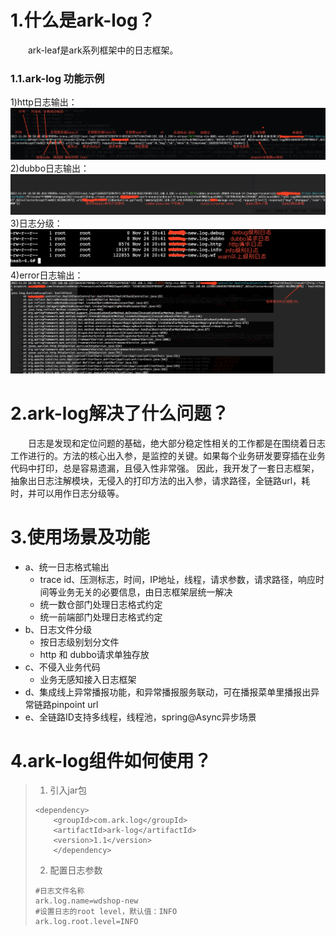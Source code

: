 # 1.什么是ark-log？
&emsp;&emsp;ark-leaf是ark系列框架中的日志框架。
### 1.1.ark-log 功能示例
1)http日志输出：<br/>
![http日志输出](https://github.com/javaboy863/ark-log/blob/main/img/1.png "http日志输出")<br/>
2)dubbo日志输出：<br/>
![dubbo日志输出](https://github.com/javaboy863/ark-log/blob/main/img/2.png "dubbo日志输出")<br/>
3)日志分级：<br/>
![日志分级](https://github.com/javaboy863/ark-log/blob/main/img/3.png "日志分级")<br/>
4)error日志输出：<br/>
![error日志输出](https://github.com/javaboy863/ark-log/blob/main/img/4.png "error日志输出")<br/>

# 2.ark-log解决了什么问题？
&emsp;&emsp;日志是发现和定位问题的基础，绝大部分稳定性相关的工作都是在围绕着日志工作进行的。方法的核心出入参，是监控的关键。如果每个业务研发要穿插在业务代码中打印，总是容易遗漏，且侵入性非常强。
因此，我开发了一套日志框架，抽象出日志注解模块，无侵入的打印方法的出入参，请求路径，全链路url，耗时，并可以用作日志分级等。
# 3.使用场景及功能
- a、统一日志格式输出
    - trace id、压测标志，时间，IP地址，线程，请求参数，请求路径，响应时间等业务无关的必要信息，由日志框架层统一解决
    - 统一数仓部门处理日志格式约定
    - 统一前端部门处理日志格式约定
- b、日志文件分级
    - 按日志级别划分文件
    - http 和 dubbo请求单独存放
- c、不侵入业务代码
    - 业务无感知接入日志框架
- d、集成线上异常播报功能，和异常播报服务联动，可在播报菜单里播报出异常链路pinpoint url
- e、全链路ID支持多线程，线程池，spring@Async异步场景
# 4.ark-log组件如何使用？
> 1. 引入jar包
> ```
> <dependency>
>     <groupId>com.ark.log</groupId>
>     <artifactId>ark-log</artifactId>
>     <version>1.1</version>
>     </dependency>
>```
> 2. 配置日志参数
> ```
> #日志文件名称
> ark.log.name=wdshop-new
> #设置日志的root level，默认值：INFO
> ark.log.root.level=INFO
>```
